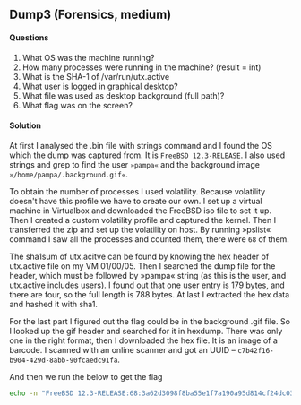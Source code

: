 ## Dump3 (Forensics, medium)

#### Questions
1. What OS was the machine running? 
2. How many processes were running in the machine? (result = int)
3. What is the SHA-1 of /var/run/utx.active
4. What user is logged in graphical desktop? 
5. What file was used as desktop background (full path)?
6. What flag was on the screen?

#### Solution

At first I analysed the .bin file with strings command and I found the OS which the dump was captured from. It is `FreeBSD 12.3-RELEASE`. I also used strings and grep to find the user `»pampa«` and the background image `»/home/pampa/.background.gif«`.

To obtain the number of processes I used volatility. Because volatility doesn't have this profile we have to create our own. I set up a virtual machine in Virtualbox and downloaded the FreeBSD iso file to set it up. Then I created a custom volatility profile and captured the kernel. Then I transferred the zip and set up the volatility on host. By running »pslist« command I saw all the processes and counted them, there were `68` of them.

The sha1sum of utx.acitve can be found by knowing the hex header of utx.active file on my VM 01/00/05. Then I searched the dump file for the header, which must be followed by »pampa« string (as this is the user, and utx.active includes users). I found out that one user entry is 179 bytes, and there are four, so the full length is 788 bytes. At last I extracted the hex data and hashed it with sha1.

For the last part I figured out the flag could be in the background .gif file. So I looked up the gif header and searched for it in hexdump. There was only one in the right format, then I downloaded the hex file. It is an image of a barcode. I scanned with an online scanner and got an UUID – `c7b42f16-b904-429d-8abb-90fcaedc91fa`.

And then we run the below to get the flag 
```bash
echo -n "FreeBSD 12.3-RELEASE:68:3a62d3098f8ba55e1f7a190a95d814cf24dc031c:pampa:/home/pampa/.background.gif:c7b42f16-b904-429d-8abb-90fcaedc91fa" | tr '[:upper:]' '[:lower:]' | md5sum
``` 
